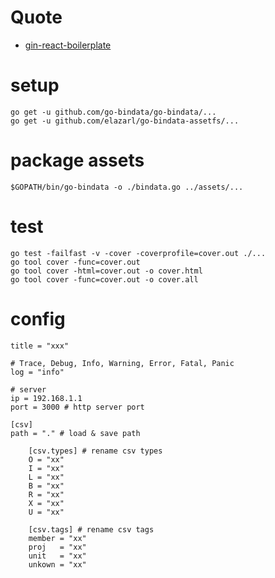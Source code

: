 # Quote
- [gin-react-boilerplate](https://github.com/wadahiro/gin-react-boilerplate)

# setup

```shell
go get -u github.com/go-bindata/go-bindata/...
go get -u github.com/elazarl/go-bindata-assetfs/...
```

# package assets

    $GOPATH/bin/go-bindata -o ./bindata.go ../assets/...

# test

    go test -failfast -v -cover -coverprofile=cover.out ./...
    go tool cover -func=cover.out
    go tool cover -html=cover.out -o cover.html
	go tool cover -func=cover.out -o cover.all

# config

```
title = "xxx"

# Trace, Debug, Info, Warning, Error, Fatal, Panic
log = "info"

# server
ip = 192.168.1.1
port = 3000 # http server port

[csv]
path = "." # load & save path

    [csv.types] # rename csv types
    O = "xx"
    I = "xx"
    L = "xx"
    B = "xx"
    R = "xx"
    X = "xx"
    U = "xx"

    [csv.tags] # rename csv tags
    member = "xx"
    proj   = "xx"
    unit   = "xx"
    unkown = "xx"
```